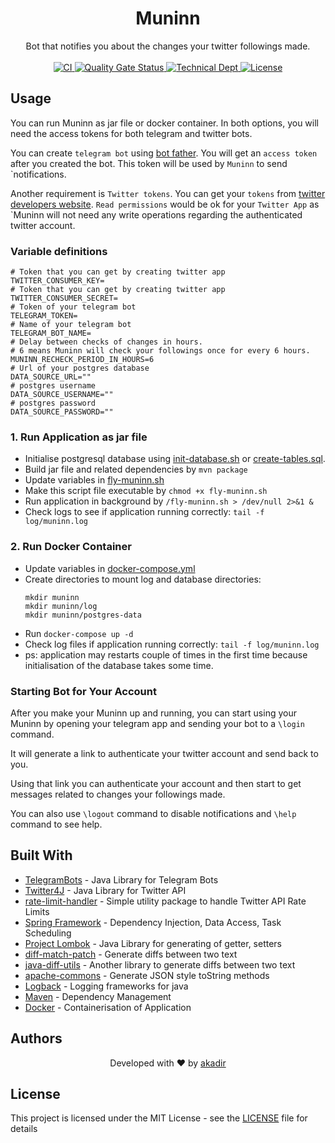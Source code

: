<h1 align="center">Muninn</h1>

<div align="center">
  Bot that notifies you about the changes your twitter followings made.
</div>

<br />

<div align="center">
  <!-- CI -->
  <a href="https://github.com/akadir/muninn/workflows/CI/badge.svg">
    <img src="https://github.com/akadir/muninn/workflows/CI/badge.svg"
      alt="CI" />
  </a>
  <!-- Quality Gate Status -->
  <a href="https://sonarcloud.io/dashboard?id=akadir_muninn">
    <img src="https://sonarcloud.io/api/project_badges/measure?project=akadir_muninn&metric=alert_status"
      alt="Quality Gate Status" />
  </a>
  <!-- Technical Dept -->
  <a href="https://sonarcloud.io/dashboard?id=akadir_muninn">
    <img src="https://sonarcloud.io/api/project_badges/measure?project=akadir_muninn&metric=sqale_index"
      alt="Technical Dept" />
  </a>
  <!-- License -->
  <a href="https://img.shields.io/badge/License-MIT-blue.svg">
    <img src="https://img.shields.io/badge/License-MIT-blue.svg"
      alt="License" />
  </a>
</div>

## Usage

You can run Muninn as jar file or docker container. In both options, you will need the access tokens for both telegram and twitter bots.

You can create `telegram bot` using [bot father](https://telegram.me/botfather).
You will get an `access token` after you created the bot. This token will be used by `Muninn` to send `notifications.

Another requirement is `Twitter tokens`. You can get your `tokens` from [twitter developers website](https://developer.twitter.com/). 
`Read permissions` would be ok for your `Twitter App` as `Muninn will not need any write operations regarding the authenticated twitter account. 

### Variable definitions

```
# Token that you can get by creating twitter app
TWITTER_CONSUMER_KEY=
# Token that you can get by creating twitter app
TWITTER_CONSUMER_SECRET=
# Token of your telegram bot
TELEGRAM_TOKEN=
# Name of your telegram bot
TELEGRAM_BOT_NAME=
# Delay between checks of changes in hours. 
# 6 means Muninn will check your followings once for every 6 hours.
MUNINN_RECHECK_PERIOD_IN_HOURS=6
# Url of your postgres database
DATA_SOURCE_URL=""
# postgres username
DATA_SOURCE_USERNAME=""
# postgres password
DATA_SOURCE_PASSWORD=""
```

### 1. Run Application as jar file

- Initialise postgresql database using [init-database.sh](.docker/init-database.sh) or [create-tables.sql](.db/create-tables.sql).
- Build jar file and related dependencies by `mvn package`
- Update variables in [fly-muninn.sh](fly-muninn.sh#L3-L10)
- Make this script file executable by `chmod +x fly-muninn.sh`
- Run application in background by `/fly-muninn.sh > /dev/null 2>&1 &`
- Check logs to see if application running correctly: `tail -f log/muninn.log`

### 2. Run Docker Container

- Update variables in [docker-compose.yml](.docker/docker-compose.yml#L7-L11)
- Create directories to mount log and database directories: 
    ```shell script
    mkdir muninn
    mkdir muninn/log
    mkdir muninn/postgres-data
    ``` 
- Run `docker-compose up -d`
- Check log files if application running correctly: `tail -f log/muninn.log`
- ps: application may restarts couple of times in the first time because initialisation of the database takes some time.


### Starting Bot for Your Account

After you make your Muninn up and running, you can start using your Muninn by opening your telegram app and sending your bot to a `\login` command. 

It will generate a link to authenticate your twitter account and send back to you. 

Using that link you can authenticate your account and then start to get messages related to changes your followings made.

You can also use `\logout` command to disable notifications and `\help` command to see help.

## Built With

* [TelegramBots](https://github.com/rubenlagus/TelegramBots) - Java Library for Telegram Bots
* [Twitter4J](https://github.com/Twitter4J/Twitter4J) - Java Library for Twitter API
* [rate-limit-handler](https://github.com/akadir/rate-limit-handler) - Simple utility package to handle Twitter API Rate Limits
* [Spring Framework](https://github.com/spring-projects/spring-framework) - Dependency Injection, Data Access, Task Scheduling 
* [Project Lombok](https://projectlombok.org/) - Java Library for generating of getter, setters
* [diff-match-patch](https://github.com/google/diff-match-patch) - Generate diffs between two text
* [java-diff-utils](https://github.com/java-diff-utils/java-diff-utils) - Another library to generate diffs between two text
* [apache-commons](https://commons.apache.org/) - Generate JSON style toString methods
* [Logback](http://logback.qos.ch/) - Logging frameworks for java
* [Maven](https://maven.apache.org/) - Dependency Management
* [Docker](https://www.docker.com/) - Containerisation of Application

## Authors


<div align="center">
  Developed with ❤︎ by <a href="https://github.com/akadir">akadir</a>
</div>

## License

This project is licensed under the MIT License - see the [LICENSE](LICENSE) file for details